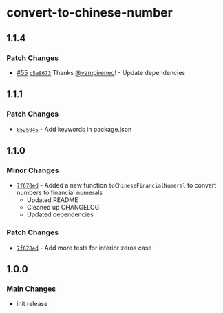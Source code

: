 # convert-to-chinese-number

## 1.1.4

### Patch Changes

- [#55](https://github.com/vampireneo/Convert-to-Chinese-Number/pull/55) [`c5a8673`](https://github.com/vampireneo/Convert-to-Chinese-Number/commit/c5a86738e0e4639227cb2caefb8c790858e08337) Thanks [@vampireneo](https://github.com/vampireneo)! - Update dependencies

## 1.1.1

### Patch Changes

- [`8525045`](https://github.com/vampireneo/Convert-to-Chinese-Number/commit/8525045230d940aa072eb3a4907723f8f0108d6e) - Add keywords in package.json

## 1.1.0

### Minor Changes

- [`7f670ed`](https://github.com/vampireneo/Convert-to-Chinese-Number/commit/7f670ed2036de91cf9ef225a39a689be15b2cac7) - Added a new function `toChineseFinancialNumeral` to convert numbers to financial numerals
  - Updated README
  - Cleaned up CHANGELOG
  - Updated dependencies

### Patch Changes

- [`7f670ed`](https://github.com/vampireneo/Convert-to-Chinese-Number/commit/7f670ed2036de91cf9ef225a39a689be15b2cac7) - Add more tests for interior zeros case

## 1.0.0

### Main Changes

- init release
